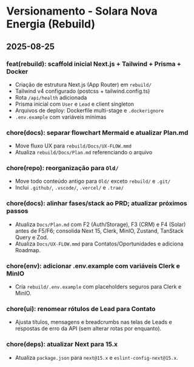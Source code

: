 # Versionamento - Solara Nova Energia (Rebuild)

## 2025-08-25

### feat(rebuild): scaffold inicial Next.js + Tailwind + Prisma + Docker
- Criação de estrutura Next.js (App Router) em `rebuild/`
- Tailwind v4 configurado (postcss + tailwind.config.ts)
- Rota `/api/health` adicionada
- Prisma inicial com `User` e `Lead` e client singleton
- Arquivos de deploy: Dockerfile multi-stage e `.dockerignore`
- `.env.example` com variáveis mínimas

### chore(docs): separar flowchart Mermaid e atualizar Plan.md
- Move fluxo UX para `rebuild/Docs/UX-FLOW.mmd`
- Atualiza `rebuild/Docs/Plan.md` referenciando o arquivo

### chore(repo): reorganização para `Old/`
- Move todo conteúdo antigo para `Old/` exceto `rebuild/` e `.git/`
- Inclui `.github/`, `.vscode/`, `.vercel/` e `.trae/`

### chore(docs): alinhar fases/stack ao PRD; atualizar próximos passos
- Atualiza `Docs/Plan.md` com F2 (Auth/Storage), F3 (CRM) e F4 (Solar) antes de F5/F6; consolida Next 15, Clerk, MinIO, Zustand, TanStack Query e Zod.
- Atualiza `Docs/UX-FLOW.mmd` para Contatos/Oportunidades e adiciona Roadmap.

### chore(env): adicionar .env.example com variáveis Clerk e MinIO
- Cria `rebuild/.env.example` com placeholders seguros para Clerk e MinIO.

### chore(ui): renomear rótulos de Lead para Contato
- Ajusta títulos, mensagens e breadcrumbs nas telas de Leads e respostas de erro da API (sem alterar rotas por enquanto).

### chore(deps): atualizar Next para 15.x
- Atualiza `package.json` para `next@15.x` e `eslint-config-next@15.x`.